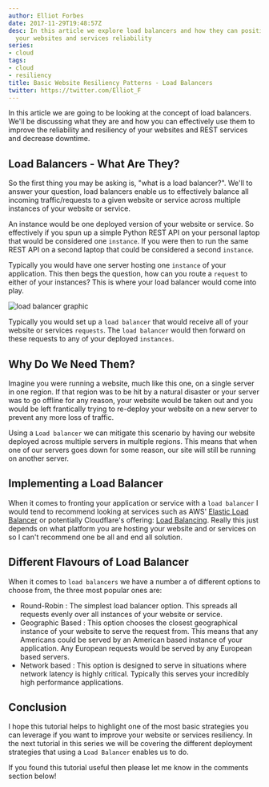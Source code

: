 ```yaml
---
author: Elliot Forbes
date: 2017-11-29T19:48:57Z
desc: In this article we explore load balancers and how they can positively improve
  your websites and services reliability
series:
- cloud
tags:
- cloud
- resiliency
title: Basic Website Resiliency Patterns - Load Balancers
twitter: https://twitter.com/Elliot_F
---
```


In this article we are going to be looking at the concept of load balancers. We'll be discussing what they are and how you can effectively use them to improve the reliability and resiliency of your websites and REST services and decrease downtime.

## Load Balancers - What Are They?

So the first thing you may be asking is, "what is a load balancer?". We'll to answer your question, load balancers enable us to effectively balance all incoming traffic/requests to a given website or service across multiple instances of your website or service.

An instance would be one deployed version of your website or service. So effectively if you spun up a simple Python REST API on your personal laptop that would be considered one `instance`. If you were then to run the same REST API on a second laptop that could be considered a second `instance`.

Typically you would have one server hosting one `instance` of your application. This then begs the question, how can you route a `request` to either of your instances? This is where your load balancer would come into play.

![load balancer graphic](/images/load-balancer.gif)

Typically you would set up a `load balancer` that would receive all of your website or services `requests`. The `load balancer` would then forward on these requests to any of your deployed `instances`.

## Why Do We Need Them?

Imagine you were running a website, much like this one, on a single server in one region. If that region was to be hit by a natural disaster or your server was to go offline for any reason, your website would be taken out and you would be left frantically trying to re-deploy your website on a new server to prevent any more loss of traffic. 

Using a `Load balancer` we can mitigate this scenario by having our website deployed across multiple servers in multiple regions. This means that when one of our servers goes down for some reason, our site will still be running on another server. 

## Implementing a Load Balancer

When it comes to fronting your application or service with a `load balancer` I would tend to recommend looking at services such as AWS' [Elastic Load Balancer](https://aws.amazon.com/elasticloadbalancing/) or potentially Cloudflare's offering: [Load Balancing](https://www.cloudflare.com/load-balancing/). Really this just depends on what platform you are hosting your website and or services on so I can't recommend one be all and end all solution. 

## Different Flavours of Load Balancer

When it comes to `load balancers` we have a number a of different options to choose from, the three most popular ones are:

* Round-Robin : The simplest load balancer option. This spreads all requests evenly over all instances of your website or service. 
* Geographic Based : This option chooses the closest geographical instance of your website to serve the request from. This means that any Americans could be served by an American based instance of your application. Any European requests would be served by any European based servers. 
* Network based : This option is designed to serve in situations where network latency is highly critical. Typically this serves your incredibly high performance applications.

## Conclusion

I hope this tutorial helps to highlight one of the most basic strategies you can leverage if you want to improve your website or services resiliency. In the next tutorial in this series we will be covering the different deployment strategies that using a `Load Balancer` enables us to do.

If you found this tutorial useful then please let me know in the comments section below!      

